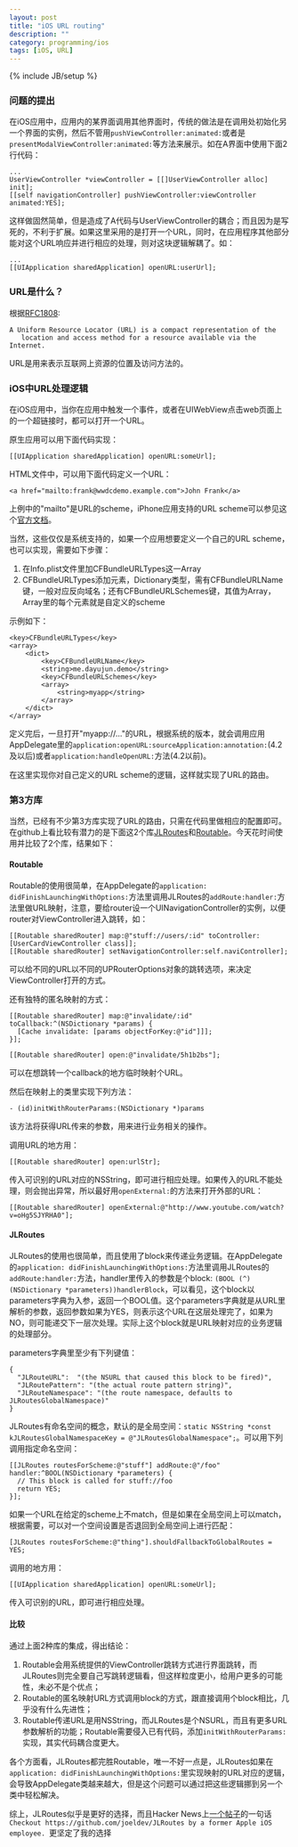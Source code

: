 ```yaml
---
layout: post
title: "iOS URL routing"
description: ""
category: programming/ios
tags: [iOS, URL]
---
```

{% include JB/setup %}

### 问题的提出

在iOS应用中，应用内的某界面调用其他界面时，传统的做法是在调用处初始化另一个界面的实例，然后不管用`pushViewController:animated:`或者是`presentModalViewController:animated:`等方法来展示。如在A界面中使用下面2行代码：

	...
	UserViewController *viewController = [[]UserViewController alloc] init];
    [[self navigationController] pushViewController:viewController animated:YES];

这样做固然简单，但是造成了A代码与UserViewController的耦合；而且因为是写死的，不利于扩展。如果这里采用的是打开一个URL，同时，在应用程序其他部分能对这个URL响应并进行相应的处理，则对这块逻辑解耦了。如：

	...
	[[UIApplication sharedApplication] openURL:userUrl];

### URL是什么？

根据[RFC1808](http://www.ietf.org/rfc/rfc1808.txt):

	A Uniform Resource Locator (URL) is a compact representation of the
	   location and access method for a resource available via the Internet.

URL是用来表示互联网上资源的位置及访问方法的。


### iOS中URL处理逻辑

在iOS应用中，当你在应用中触发一个事件，或者在UIWebView点击web页面上的一个超链接时，都可以打开一个URL。

原生应用可以用下面代码实现：

	[[UIApplication sharedApplication] openURL:someUrl];

HTML文件中，可以用下面代码定义一个URL：

	<a href="mailto:frank@wwdcdemo.example.com">John Frank</a>

上例中的"mailto"是URL的scheme，iPhone应用支持的URL scheme可以参见这个[官方文档](http://developer.apple.com/library/ios/#featuredarticles/iPhoneURLScheme_Reference/Introduction/Introduction.html)。

当然，这些仅仅是系统支持的，如果一个应用想要定义一个自己的URL scheme，也可以实现，需要如下步骤：

1. 在Info.plist文件里加CFBundleURLTypes这一Array
2. CFBundleURLTypes添加元素，Dictionary类型，需有CFBundleURLName键，一般对应反向域名；还有CFBundleURLSchemes键，其值为Array，Array里的每个元素就是自定义的scheme

示例如下：

	<key>CFBundleURLTypes</key>
	<array>
	    <dict>
	        <key>CFBundleURLName</key>
	        <string>me.dayujun.demo</string>
	        <key>CFBundleURLSchemes</key>
	        <array>
	            <string>myapp</string>
	        </array>
	    </dict>
	</array>

定义完后，一旦打开"myapp://..."的URL，根据系统的版本，就会调用应用AppDelegate里的`application:openURL:sourceApplication:annotation:`(4.2及以后)或者`application:handleOpenURL:`方法(4.2以前)。

在这里实现你对自己定义的URL scheme的逻辑，这样就实现了URL的路由。

### 第3方库

当然，已经有不少第3方库实现了URL的路由，只需在代码里做相应的配置即可。在github上看比较有潜力的是下面这2个库[JLRoutes](https://github.com/joeldev/JLRoutes)和[Routable](https://github.com/routable/routable-ios)。今天花时间使用并比较了2个库，结果如下：

#### Routable

Routable的使用很简单，在AppDelegate的`application: didFinishLaunchingWithOptions:`方法里调用JLRoutes的`addRoute:handler:`方法里做URL映射，注意，要给router设一个UINavigationController的实例，以便router对ViewController进入跳转，如：

	[[Routable sharedRouter] map:@"stuff://users/:id" toController:[UserCardViewController class]];
    [[Routable sharedRouter] setNavigationController:self.naviController];
    
可以给不同的URL以不同的UPRouterOptions对象的跳转选项，来决定ViewController打开的方式。

还有独特的匿名映射的方式：

	[[Routable sharedRouter] map:@"invalidate/:id" toCallback:^(NSDictionary *params) {
	  [Cache invalidate: [params objectForKey:@"id"]]];
	}];
	
	[[Routable sharedRouter] open:@"invalidate/5h1b2bs"];

可以在想跳转一个callback的地方临时映射个URL。

然后在映射上的类里实现下列方法：

	- (id)initWithRouterParams:(NSDictionary *)params
	
该方法将获得URL传来的参数，用来进行业务相关的操作。

调用URL的地方用：

    [[Routable sharedRouter] open:urlStr];
	
传入可识别的URL对应的NSString，即可进行相应处理。如果传入的URL不能处理，则会抛出异常，所以最好用`openExternal:`的方法来打开外部的URL：

	[[Routable sharedRouter] openExternal:@"http://www.youtube.com/watch?v=oHg5SJYRHA0"];


#### JLRoutes

JLRoutes的使用也很简单，而且使用了block来传递业务逻辑。在AppDelegate的`application: didFinishLaunchingWithOptions:`方法里调用JLRoutes的`addRoute:handler:`方法，handler里传入的参数是个block: `(BOOL (^)(NSDictionary *parameters))handlerBlock`，可以看见，这个block以parameters字典为入参，返回一个BOOL值。这个parameters字典就是从URL里解析的参数，返回参数如果为YES，则表示这个URL在这层处理完了，如果为NO，则可能递交下一层次处理。实际上这个block就是URL映射对应的业务逻辑的处理部分。

parameters字典里至少有下列键值：

	{
	  "JLRouteURL":  "(the NSURL that caused this block to be fired)",
	  "JLRoutePattern": "(the actual route pattern string)",
	  "JLRouteNamespace": "(the route namespace, defaults to JLRoutesGlobalNamespace)"
	}

JLRoutes有命名空间的概念，默认的是全局空间：`static NSString *const kJLRoutesGlobalNamespaceKey = @"JLRoutesGlobalNamespace";`。可以用下列调用指定命名空间：

	[[JLRoutes routesForScheme:@"stuff"] addRoute:@"/foo" handler:^BOOL(NSDictionary *parameters) {
	  // This block is called for stuff://foo
	  return YES;
	}];
	
如果一个URL在给定的scheme上不match，但是如果在全局空间上可以match，根据需要，可以对一个空间设置是否退回到全局空间上进行匹配：

    [JLRoutes routesForScheme:@"thing"].shouldFallbackToGlobalRoutes = YES;

调用的地方用：

	[[UIApplication sharedApplication] openURL:someUrl];
	
传入可识别的URL，即可进行相应处理。

#### 比较

通过上面2种库的集成，得出结论：

1. Routable会用系统提供的ViewController跳转方式进行界面跳转，而JLRoutes则完全要自己写跳转逻辑看，但这样粒度更小，给用户更多的可能性，未必不是个优点；
2. Routable的匿名映射URL方式调用block的方式，跟直接调用个block相比，几乎没有什么先进性；
3. Routable传递URL是用NSString，而JLRoutes是个NSURL，而且有更多URL参数解析的功能；Routable需要侵入已有代码，添加`initWithRouterParams:`实现，其实代码耦合度更大。

各个方面看，JLRoutes都完胜Routable，唯一不好一点是，JLRoutes如果在`application: didFinishLaunchingWithOptions:`里实现映射的URL对应的逻辑，会导致AppDelegate类越来越大，但是这个问题可以通过把这些逻辑挪到另一个类中轻松解决。

综上，JLRoutes似乎是更好的选择，而且Hacker News上[一个帖子](https://l2exilium.net/item?id=5504404)的一句话`Checkout https://github.com/joeldev/JLRoutes by a former Apple iOS employee.
`更坚定了我的选择
